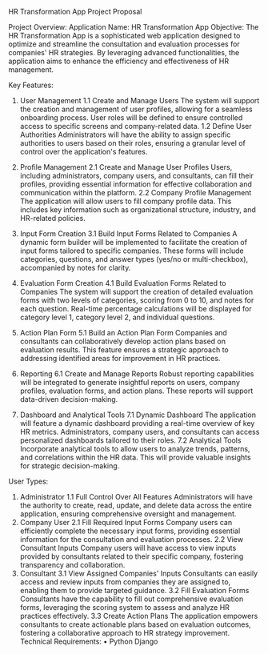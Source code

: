HR Transformation App Project Proposal


Project Overview:
Application Name: HR Transformation App
Objective: The HR Transformation App is a sophisticated web application designed to optimize and streamline the consultation and evaluation processes for companies' HR strategies. By leveraging advanced functionalities, the application aims to enhance the efficiency and effectiveness of HR management.


Key Features:
1. User Management
1.1 Create and Manage Users
The system will support the creation and management of user profiles, allowing for a seamless onboarding process. User roles will be defined to ensure controlled access to specific screens and company-related data.
1.2 Define User Authorities
Administrators will have the ability to assign specific authorities to users based on their roles, ensuring a granular level of control over the application's features.
3. Profile Management
2.1 Create and Manage User Profiles
Users, including administrators, company users, and consultants, can fill their profiles, providing essential information for effective collaboration and communication within the platform.
2.2 Company Profile Management
The application will allow users to fill company profile data. This includes key information such as organizational structure, industry, and HR-related policies.



4. Input Form Creation
3.1 Build Input Forms Related to Companies
A dynamic form builder will be implemented to facilitate the creation of input forms tailored to specific companies. These forms will include categories, questions, and answer types (yes/no or multi-checkbox), accompanied by notes for clarity.
5. Evaluation Form Creation
4.1 Build Evaluation Forms Related to Companies
The system will support the creation of detailed evaluation forms with two levels of categories, scoring from 0 to 10, and notes for each question. Real-time percentage calculations will be displayed for category level 1, category level 2, and individual questions.
6. Action Plan Form
5.1 Build an Action Plan Form
Companies and consultants can collaboratively develop action plans based on evaluation results. This feature ensures a strategic approach to addressing identified areas for improvement in HR practices.
7. Reporting
6.1 Create and Manage Reports
Robust reporting capabilities will be integrated to generate insightful reports on users, company profiles, evaluation forms, and action plans. These reports will support data-driven decision-making.
8. Dashboard and Analytical Tools
7.1 Dynamic Dashboard
The application will feature a dynamic dashboard providing a real-time overview of key HR metrics. Administrators, company users, and consultants can access personalized dashboards tailored to their roles.
7.2 Analytical Tools
Incorporate analytical tools to allow users to analyze trends, patterns, and correlations within the HR data. This will provide valuable insights for strategic decision-making.

User Types:
1. Administrator
1.1 Full Control Over All Features
Administrators will have the authority to create, read, update, and delete data across the entire application, ensuring comprehensive oversight and management.
2. Company User
2.1 Fill Required Input Forms
Company users can efficiently complete the necessary input forms, providing essential information for the consultation and evaluation processes.
2.2 View Consultant Inputs
Company users will have access to view inputs provided by consultants related to their specific company, fostering transparency and collaboration.
3. Consultant
3.1 View Assigned Companies' Inputs
Consultants can easily access and review inputs from companies they are assigned to, enabling them to provide targeted guidance.
3.2 Fill Evaluation Forms
Consultants have the capability to fill out comprehensive evaluation forms, leveraging the scoring system to assess and analyze HR practices effectively.
3.3 Create Action Plans
The application empowers consultants to create actionable plans based on evaluation outcomes, fostering a collaborative approach to HR strategy improvement.
Technical Requirements:
•	Python Django


 
 
 
 
 
